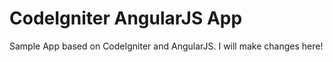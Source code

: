 CodeIgniter AngularJS App
=========================

Sample App based on CodeIgniter and AngularJS.
I will make changes here!
